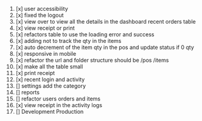1. [x] user accessibility
2. [x] fixed the logout
3. [x] view over to view all the details in the dashboard recent orders table
4. [x] view receipt or print
5. [x] refactors table to use the loading error and success
6. [x] adding not to track the qty in the items
7. [x] auto decrement of the item qty in the pos and update status if 0 qty
8. [x] responsive in mobile
9. [x] refactor the url and folder structure should be /pos /items
10. [x] make all the table small 
11. [x] print receipt
12. [x] recent login and activity
13. [] settings add the category
14. [] reports
15. [] refactor users orders and items
16. [x] view receipt in the activity logs
17. []  Development Production